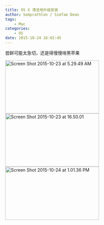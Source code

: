 ```yaml
---
title: OS X 清洁地升级安装
author: Semprathlon / Simfae Dean
tags:
	- Mac
categories:
	- OS
date: 2015-10-24 16:02:45
---
```

尝鲜可能太急切，还是得慢慢啃黑苹果   

<a href="/blog/uploads/2015/10/Screen-Shot-2015-10-23-at-5.29.49-AM.png"><img src="/blog/uploads/2015/10/Screen-Shot-2015-10-23-at-5.29.49-AM-300x169.png" alt="Screen Shot 2015-10-23 at 5.29.49 AM" width="300" height="169" class="alignnone size-medium wp-image-1335" /></a><a href="/blog/uploads/2015/10/Screen-Shot-2015-10-23-at-16.50.01.png"><img src="/blog/uploads/2015/10/Screen-Shot-2015-10-23-at-16.50.01-300x169.png" alt="Screen Shot 2015-10-23 at 16.50.01" width="300" height="169" class="alignnone size-medium wp-image-1336" /></a><a href="/blog/uploads/2015/10/Screen-Shot-2015-10-24-at-1.01.36-PM.png"><img src="/blog/uploads/2015/10/Screen-Shot-2015-10-24-at-1.01.36-PM-300x169.png" alt="Screen Shot 2015-10-24 at 1.01.36 PM" width="300" height="169" class="alignnone size-medium wp-image-1337" /></a>